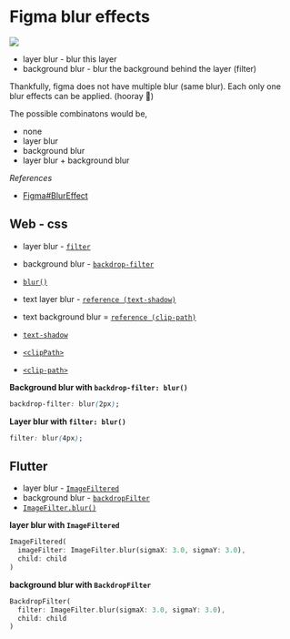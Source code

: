 # Figma blur effects

![](https://static.figma.com/uploads/9def6cce093b164306328ee228028155d13d72d0)

- layer blur - blur this layer
- background blur - blur the background behind the layer (filter)

Thankfully, figma does not have multiple blur (same blur). Each only one blur effects can be applied. (hooray 🥳)

The possible combinatons would be,

- none
- layer blur
- background blur
- layer blur + background blur

_References_

- [Figma#BlurEffect](https://www.figma.com/plugin-docs/api/Effect/#blureffect)

## Web - css

- layer blur - [`filter`](https://developer.mozilla.org/en-US/docs/Web/CSS/filter)
- background blur - [`backdrop-filter`](https://developer.mozilla.org/en-US/docs/Web/CSS/backdrop-filter)
- [`blur()`](<https://developer.mozilla.org/en-US/docs/Web/CSS/filter-function/blur()>)

- text layer blur - [`reference (text-shadow)`](https://css-tricks.com/fun-with-blurred-text/)
- text background blur = [`reference (clip-path)`](https://css-tricks.com/a-glassy-and-classy-text-effect/)
- [`text-shadow`](https://developer.mozilla.org/en-US/docs/Web/CSS/text-shadow)
- [`<clipPath>`](https://developer.mozilla.org/en-US/docs/Web/SVG/Element/clipPath)
- [`<clip-path>`](https://developer.mozilla.org/en-US/docs/Web/CSS/clip-path)

**Background blur with `backdrop-filter: blur()`**

```css
backdrop-filter: blur(2px);
```

**Layer blur with `filter: blur()`**

```css
filter: blur(4px);
```

## Flutter

<!-- Adding layer / background blur in flutter is little bit more trickier than css -->

- layer blur - [`ImageFiltered`](https://api.flutter.dev/flutter/widgets/ImageFiltered-class.html)
- background blur - [`backdropFilter`](https://api.flutter.dev/flutter/widgets/BackdropFilter-class.html)
- [`ImageFilter.blur()`](https://api.flutter.dev/flutter/dart-ui/ImageFilter/ImageFilter.blur.html)

**layer blur with `ImageFiltered`**

```dart
ImageFiltered(
  imageFilter: ImageFilter.blur(sigmaX: 3.0, sigmaY: 3.0),
  child: child
)
```

**background blur with `BackdropFilter`**

```dart
BackdropFilter(
  filter: ImageFilter.blur(sigmaX: 3.0, sigmaY: 3.0),
  child: child
)
```
